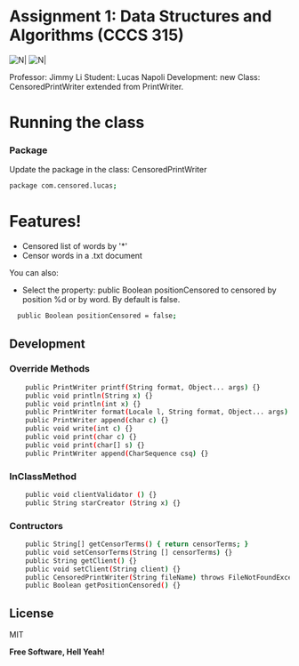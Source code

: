 # Assignment 1: Data Structures and Algorithms (CCCS 315)

![N|](https://www.mcgill.ca/research-jobs/sites/all/themes/moriarty/images/logo-red.svg)
![N|](https://cdn.icon-icons.com/icons2/1875/PNG/64/deploy_120090.png)

Professor: Jimmy Li
Student: Lucas Napoli
Development: new Class: CensoredPrintWriter extended from PrintWriter.

# Running the class
### Package
Update the package in the class: CensoredPrintWriter

```sh
package com.censored.lucas;
```

# Features!

  - Censored list of words by '*'
  - Censor words in a .txt document

You can also:
  - Select the property: public Boolean positionCensored to censored by position %d or by word. By default is false.
  ```sh
    public Boolean positionCensored = false;
```    

## Development

### Override Methods
```sh
    public PrintWriter printf(String format, Object... args) {} 
    public void println(String x) {}
    public void println(int x) {}
    public PrintWriter format(Locale l, String format, Object... args) {}
    public PrintWriter append(char c) {}
    public void write(int c) {}
    public void print(char c) {}
    public void print(char[] s) {}
    public PrintWriter append(CharSequence csq) {}
```    
### InClassMethod

```sh
    public void clientValidator () {}
    public String starCreator (String x) {}
```
### Contructors
```sh
    public String[] getCensorTerms() { return censorTerms; }
    public void setCensorTerms(String [] censorTerms) {}
    public String getClient() {}
    public void setClient(String client) {}
    public CensoredPrintWriter(String fileName) throws FileNotFoundException {}
    public Boolean getPositionCensored() {}
```


License
----

MIT


**Free Software, Hell Yeah!**

[//]: # (These are reference links used in the body of this note and get stripped out when the markdown processor does its job. There is no need to format nicely because it shouldn't be seen. Thanks SO - http://stackoverflow.com/questions/4823468/store-comments-in-markdown-syntax)